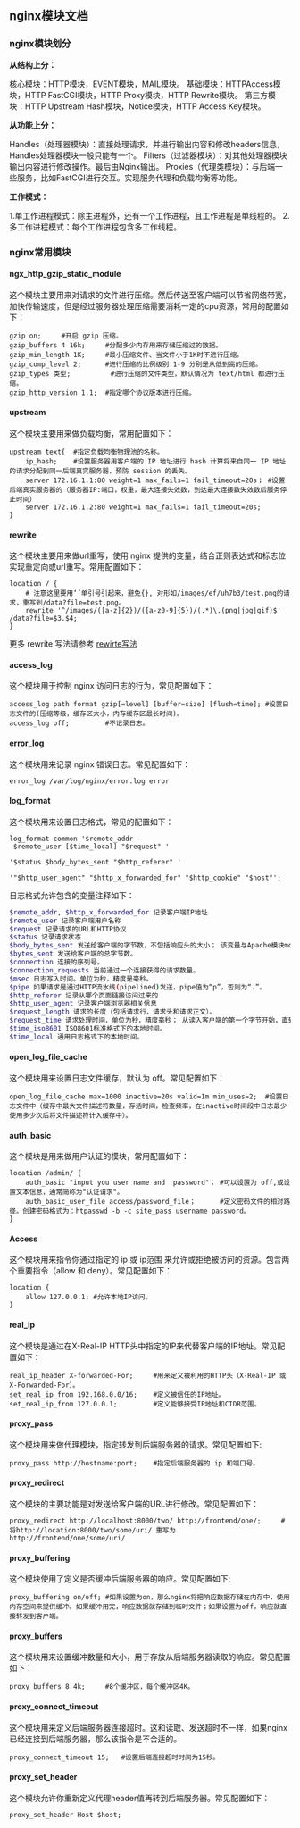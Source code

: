 ## nginx模块文档

### nginx模块划分
**从结构上分：**

核心模块：HTTP模块，EVENT模块，MAIL模块。
基础模块：HTTPAccess模块，HTTP FastCGI模块，HTTP Proxy模块，HTTP Rewrite模块。
第三方模块：HTTP Upstream Hash模块，Notice模块，HTTP Access Key模块。

**从功能上分：**

Handles（处理器模块）：直接处理请求，并进行输出内容和修改headers信息，Handles处理器模块一般只能有一个。
Filters（过滤器模块）：对其他处理器模块输出内容进行修改操作。最后由Nginx输出。
Proxies（代理类模块）：与后端一些服务，比如FastCGI进行交互。实现服务代理和负载均衡等功能。

**工作模式：**

1.单工作进程模式：除主进程外，还有一个工作进程，且工作进程是单线程的。
2.多工作进程模式：每个工作进程包含多工作线程。


### nginx常用模块

#### ngx_http_gzip_static_module 
这个模块主要用来对请求的文件进行压缩。然后传送至客户端可以节省网络带宽，加快传输速度，但是经过服务器处理压缩需要消耗一定的cpu资源，常用的配置如下：
```nginx
gzip on;     #开启 gzip 压缩。
gzip_buffers 4 16k;		#分配多少内存用来存储压缩过的数据。
gzip_min_length 1K;		#最小压缩文件、当文件小于1K时不进行压缩。
gzip_comp_level 2;		#进行压缩的比例级别 1-9 分别是从低到高的压缩。
gzip_types 类型;			#进行压缩的文件类型，默认情况为 text/html 都进行压缩。
gzip_http_version 1.1;	#指定哪个协议版本进行压缩。
```

#### upstream 
这个模块主要用来做负载均衡，常用配置如下：
```nginx
upstream text{	#指定负载均衡物理池的名称。
	ip_hash;	#设置服务器用客户端的 IP 地址进行 hash 计算将来自同一 IP 地址的请求分配到同一后端真实服务器，预防 session 的丢失。
	server 172.16.1.1:80 weight=1 max_fails=1 fail_timeout=20s；	#设置后端真实服务器的（服务器IP:端口，权重，最大连接失效数，到达最大连接数失效数后服务停止时间）
	server 172.16.1.2:80 weight=1 max_fails=1 fail_timeout=20s;
}
```

#### rewrite
这个模块主要用来做url重写，使用 nginx 提供的变量，结合正则表达式和标志位实现重定向或url重写。常用配置如下：
```nginx
location / {
    # 注意这里要用‘’单引号引起来，避免{}, 对形如/images/ef/uh7b3/test.png的请求，重写到/data?file=test.png。
    rewrite '^/images/([a-z]{2})/([a-z0-9]{5})/(.*)\.(png|jpg|gif)$' /data?file=$3.$4;
}
```
更多 rewrite 写法请参考 [rewirte写法](http://seanlook.com/2015/05/17/nginx-location-rewrite/)

#### access_log
这个模块用于控制 nginx 访问日志的行为，常见配置如下：
```nginx
access_log path format gzip[=level] [buffer=size] [flush=time]; #设置日志文件的(压缩等级，缓存区大小，内存缓存区最长时间)。
access_log off;			#不记录日志。
```
#### error_log
这个模块用来记录 nginx 错误日志。常见配置如下：
```nginx
error_log /var/log/nginx/error.log error
```

#### log_format
这个模块用来设置日志格式，常见的配置如下：
```nginx
log_format common '$remote_addr - $remote_user [$time_local] "$request" '
    						'$status $body_bytes_sent "$http_referer" '
    						'"$http_user_agent" "$http_x_forwarded_for" "$http_cookie" "$host"';   
```
日志格式允许包含的变量注释如下：
```bash
$remote_addr, $http_x_forwarded_for 记录客户端IP地址
$remote_user 记录客户端用户名称
$request 记录请求的URL和HTTP协议
$status 记录请求状态
$body_bytes_sent 发送给客户端的字节数，不包括响应头的大小； 该变量与Apache模块mod_log_config里的“%B”参数兼容。
$bytes_sent 发送给客户端的总字节数。
$connection 连接的序列号。
$connection_requests 当前通过一个连接获得的请求数量。
$msec 日志写入时间。单位为秒，精度是毫秒。
$pipe 如果请求是通过HTTP流水线(pipelined)发送，pipe值为“p”，否则为“.”。
$http_referer 记录从哪个页面链接访问过来的
$http_user_agent 记录客户端浏览器相关信息
$request_length 请求的长度（包括请求行，请求头和请求正文）。
$request_time 请求处理时间，单位为秒，精度毫秒； 从读入客户端的第一个字节开始，直到把最后一个字符发送给客户端后进行日志写入为止。
$time_iso8601 ISO8601标准格式下的本地时间。
$time_local 通用日志格式下的本地时间。
```

#### open_log_file_cache
这个模块用来设置日志文件缓存，默认为 off。常见配置如下：
```nginx
open_log_file_cache max=1000 inactive=20s valid=1m min_uses=2;  #设置日志文件中（缓存中最大文件描述符数量，存活时间，检查频率，在inactive时间段中日志最少使用多少次后将文件描述符计入缓存中）。
```

#### auth_basic
这个模块是用来做用户认证的模块，常用配置如下：
```nginx
location /admin/ {
	auth_basic "input you user name and  password"；	#可以设置为 off,或设置文本信息，通常简称为"认证请求"。
	auth_basic_user_file access/password_file；		#定义密码文件的相对路径。创建密码格式为：htpasswd -b -c site_pass username password。
}
```

#### Access
这个模块用来指令你通过指定的 ip 或 ip范围 来允许或拒绝被访问的资源。包含两个重要指令（allow 和 deny）。常见配置如下：
```nginx
location {
	allow 127.0.0.1; #允许本地IP访问。
}
```

#### real_ip
这个模块是通过在X-Real-IP HTTP头中指定的IP来代替客户端的IP地址。常见配置如下：
```nginx
real_ip_header X-forwarded-For;		#用来定义被利用的HTTP头（X-Real-IP 或 X-Forwarded-For）。
set_real_ip_from 192.168.0.0/16;	#定义被信任的IP地址。
set_real_ip_from 127.0.0.1;			#定义能够接受IP地址和CIDR范围。
```

#### proxy_pass
这个模块用来做代理模块，指定转发到后端服务器的请求。常见配置如下:
```nginx
proxy_pass http://hostname:port;	#指定后端服务器的 ip 和端口号。
```

#### proxy_redirect
这个模块的主要功能是对发送给客户端的URL进行修改。常见配置如下：
```nginx
proxy_redirect http://localhost:8000/two/ http://frontend/one/;		#将http://location:8000/two/some/uri/ 重写为 http://frontend/one/some/uri/
```

#### proxy_buffering
这个模块使用了定义是否缓冲后端服务器的响应。常见配置如下:
```nginx
proxy_buffering on/off; #如果设置为on，那么nginx将把响应数据存储在内存中，使用内存空间来提供缓冲。如果缓冲用完，响应数据就存储到临时文件；如果设置为off，响应就直接转发到客户端。
```

#### proxy_buffers
这个模块用来设置缓冲数量和大小，用于存放从后端服务器读取的响应。常见配置如下：
```nginx
proxy_buffers 8 4k;		#8个缓冲区，每个缓冲区4K。
```

#### proxy_connect_timeout
这个模块用来定义后端服务器连接超时。这和读取、发送超时不一样，如果nginx已经连接到后端服务器，那么该指令是不合适的。
```nginx
proxy_connect_timeout 15;	#设置后端连接超时时间为15秒。
```

#### proxy_set_header
这个模块允许你重新定义代理header值再转到后端服务器。常见配置如下：
```nginx
proxy_set_header Host $host;
```
